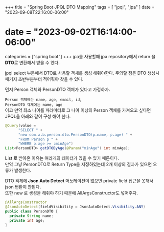 +++
title = "Spring Boot JPQL DTO Mapping"
tags = [
    "jpql", "jpa"
]
date = "2023-09-08T22:16:00-06:00"
# date = "2023-09-02T16:14:00-06:00"
categories = ["spring boot"]
+++
jpa를 사용할때 jpa repository에서 return 을 **DTO**로 변환해서 받을 수 있다.

jpql select 부분에서 DTO로 사용할 객체를 생성 해줘야한다.
주의할 점은 DTO 생성시 패키지 초반부분부터 적어줘야 찾을 수 있다.

먼저 Person 객체와 PersonDTO 객체가 있다고 가정하자.  

`Person 객체에는 name, age, email, id`,  
`PersonDTO 객체에는 name, age`  
이고 만약 최소 나이를 파라미터로 그 나이 이상의 Person 객체를 가져오고 싶다면 JPQL을 아래와 같이 구성 해야 한다.  

``` java
@Query(value = 
      "SELECT " +
      "new com.a.b.person.dto.PersonDTO(p.name, p.age) " +
      "FROM Person p " +
      "WHERE p.age >= :minAge")
List<PersonDTO> getDTOByAge(@Param("minAge") int minAge);
```
List<PersonDTO> 로 받아온 이유는 여러개의 데이터가 있을 수 있기 때문이다.  
만약 그냥 PersonDTO로 Return Type을 지정하였는데 2개 이상의 결과가 있으면 오류가 발생한다.

DTO 객체에 **Json Auto Detect** 어노테이션이 없으면 private field 접근을 못해서 json 변환이 안된다.  
또한 new 로 생성을 해줘야 하기 때문에 AllArgsConstructor도 넣어주자.

``` java
@AllArgsConstructor
@JsonAutoDetect(fieldVisibility = JsonAutoDetect.Visibility.ANY)
public class PersonDTO {
  private String name;
  private int age;
}
```

